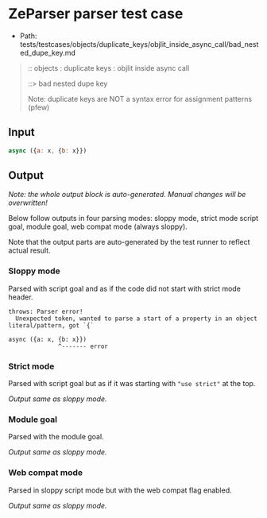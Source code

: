 # ZeParser parser test case

- Path: tests/testcases/objects/duplicate_keys/objlit_inside_async_call/bad_nested_dupe_key.md

> :: objects : duplicate keys : objlit inside async call
>
> ::> bad nested dupe key
>
> Note: duplicate keys are NOT a syntax error for assignment patterns (pfew)

## Input


`````js
async ({a: x, {b: x}})
`````

## Output

_Note: the whole output block is auto-generated. Manual changes will be overwritten!_

Below follow outputs in four parsing modes: sloppy mode, strict mode script goal, module goal, web compat mode (always sloppy).

Note that the output parts are auto-generated by the test runner to reflect actual result.

### Sloppy mode

Parsed with script goal and as if the code did not start with strict mode header.

`````
throws: Parser error!
  Unexpected token, wanted to parse a start of a property in an object literal/pattern, got `{`

async ({a: x, {b: x}})
              ^------- error
`````

### Strict mode

Parsed with script goal but as if it was starting with `"use strict"` at the top.

_Output same as sloppy mode._

### Module goal

Parsed with the module goal.

_Output same as sloppy mode._

### Web compat mode

Parsed in sloppy script mode but with the web compat flag enabled.

_Output same as sloppy mode._
